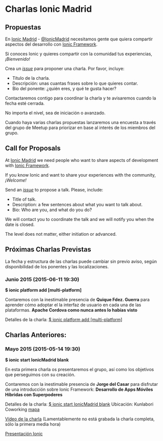 # Charlas Ionic Madrid

## Propuestas

En [Ionic Madrid](http://www.meetup.com/Ionic-Madrid/) - [@IonicMadrid](https://twitter.com/IonicMadrid)
necesitamos gente que quiera compartir aspectos del desarrollo con [Ionic Framework](http://ionicframework.com/).

Si conoces Ionic y quieres compartir con la comunidad tus experiencias, *¡Bienvenido!*

Crea un [_issue_](https://github.com/IonicSpain/IonicMadrid/issues/new)
para proponer una charla. Por favor, incluye:

* Título de la charla.
* Descripción: unas cuantas frases sobre lo que quieres contar.
* Bio del ponente: ¿quién eres, y qué te gusta hacer?

Contactaremos contigo para coordinar la charla y te avisaremos cuando la fecha esté cerrada.

No importa el nivel, sea de iniciación o avanzado.

Cuando haya varias charlas propuestas lanzaremos una encuesta a través del grupo de Meetup para priorizar en base al interés de los miembros del grupo.

## Call for Proposals

At [Ionic Madrid](http://www.meetup.com/Ionic-Madrid/)
we need people who want to share aspects of development with [Ionic Framework](http://ionicframework.com/).

If you know Ionic and want to share your experiences with the community, *¡Welcome!*

Send an [_issue_](https://github.com/IonicSpain/IonicMadrid/issues/new)
to propose a talk. Please, include:

* Title of talk.
* Description: a few sentences about what you want to talk about.
* Bio: Who are you, and what do you do?

We will contact you to coordinate the talk and we will notify you when the date is closed.

The level does not matter, either initiation or advanced.

## Próximas Charlas Previstas

La fecha y estructura de las charlas puede cambiar sin previo aviso,
según disponibilidad de los ponentes y las localizaciones.

### Junio 2015 (2015-06-11 19:30)

**$ ionic platform add [multi-platform]**

Contaremos con la inestimable presencia de **Quique Fdez. Guerra** para aprender cómo adoptar el la interfaz de usuario en cada una de las plataformas. **Apache Cordova como nunca antes lo habías visto**

Detalles de la charla: [$ ionic platform add [multi-platform]](http://www.meetup.com/Ionic-Madrid/events/221887770/)

## Charlas Anteriores:

### Mayo 2015 (2015-05-14 19:30)

**$ ionic start IonicMadrid blank**

En esta primera charla os presentaremos el grupo, así como los objetivos que perseguimos con su creación.

Contaremos con la inestimable presencia de **Jorge del Casar** para disfrutar de una introducción sobre Ionic Framework: **Desarrollo de Apps Móviles Híbridas con Superpoderes**

Detalles de la charla: [$ ionic start IonicMadrid blank](http://www.meetup.com/Ionic-Madrid/events/221700958/)
Ubicación: Kunlabori Coworking [mapa](http://maps.google.com/maps?f=q&hl=en&q=calle+eduardo+vicente+7%2C+Madrid%2C+es)

[Vídeo de la charla](https://www.youtube.com/watch?v=L1PWFDL8GFo) (Lamentablemente no está grabada la charla completa, sólo la primera media hora)

[Presentación Ionic](http://ionicframework.com/present-ionic/slides/#/)
